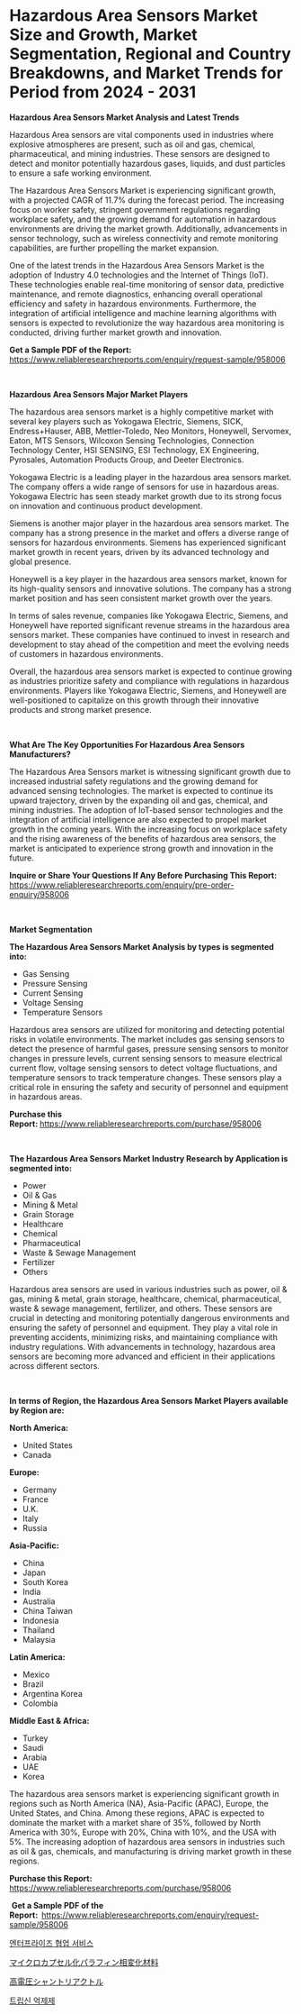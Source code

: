 <p><h1>Hazardous Area Sensors Market Size and Growth, Market Segmentation, Regional and Country Breakdowns, and Market Trends for Period from 2024 -  2031</h1></p><p><strong>Hazardous Area Sensors Market Analysis and Latest Trends</strong></p>
<p><p>Hazardous Area sensors are vital components used in industries where explosive atmospheres are present, such as oil and gas, chemical, pharmaceutical, and mining industries. These sensors are designed to detect and monitor potentially hazardous gases, liquids, and dust particles to ensure a safe working environment.</p><p>The Hazardous Area Sensors Market is experiencing significant growth, with a projected CAGR of 11.7% during the forecast period. The increasing focus on worker safety, stringent government regulations regarding workplace safety, and the growing demand for automation in hazardous environments are driving the market growth. Additionally, advancements in sensor technology, such as wireless connectivity and remote monitoring capabilities, are further propelling the market expansion.</p><p>One of the latest trends in the Hazardous Area Sensors Market is the adoption of Industry 4.0 technologies and the Internet of Things (IoT). These technologies enable real-time monitoring of sensor data, predictive maintenance, and remote diagnostics, enhancing overall operational efficiency and safety in hazardous environments. Furthermore, the integration of artificial intelligence and machine learning algorithms with sensors is expected to revolutionize the way hazardous area monitoring is conducted, driving further market growth and innovation.</p></p>
<p><strong>Get a Sample PDF of the Report:&nbsp;</strong> <a href="https://www.reliableresearchreports.com/enquiry/request-sample/958006">https://www.reliableresearchreports.com/enquiry/request-sample/958006</a></p>
<p>&nbsp;</p>
<p><strong>Hazardous Area Sensors Major Market Players</strong></p>
<p><p>The hazardous area sensors market is a highly competitive market with several key players such as Yokogawa Electric, Siemens, SICK, Endress+Hauser, ABB, Mettler-Toledo, Neo Monitors, Honeywell, Servomex, Eaton, MTS Sensors, Wilcoxon Sensing Technologies, Connection Technology Center, HSI SENSING, ESI Technology, EX Engineering, Pyrosales, Automation Products Group, and Deeter Electronics.</p><p>Yokogawa Electric is a leading player in the hazardous area sensors market. The company offers a wide range of sensors for use in hazardous areas. Yokogawa Electric has seen steady market growth due to its strong focus on innovation and continuous product development.</p><p>Siemens is another major player in the hazardous area sensors market. The company has a strong presence in the market and offers a diverse range of sensors for hazardous environments. Siemens has experienced significant market growth in recent years, driven by its advanced technology and global presence.</p><p>Honeywell is a key player in the hazardous area sensors market, known for its high-quality sensors and innovative solutions. The company has a strong market position and has seen consistent market growth over the years.</p><p>In terms of sales revenue, companies like Yokogawa Electric, Siemens, and Honeywell have reported significant revenue streams in the hazardous area sensors market. These companies have continued to invest in research and development to stay ahead of the competition and meet the evolving needs of customers in hazardous environments.</p><p>Overall, the hazardous area sensors market is expected to continue growing as industries prioritize safety and compliance with regulations in hazardous environments. Players like Yokogawa Electric, Siemens, and Honeywell are well-positioned to capitalize on this growth through their innovative products and strong market presence.</p></p>
<p>&nbsp;</p>
<p><strong>What Are The Key Opportunities For Hazardous Area Sensors Manufacturers?</strong></p>
<p><p>The Hazardous Area Sensors market is witnessing significant growth due to increased industrial safety regulations and the growing demand for advanced sensing technologies. The market is expected to continue its upward trajectory, driven by the expanding oil and gas, chemical, and mining industries. The adoption of IoT-based sensor technologies and the integration of artificial intelligence are also expected to propel market growth in the coming years. With the increasing focus on workplace safety and the rising awareness of the benefits of hazardous area sensors, the market is anticipated to experience strong growth and innovation in the future.</p></p>
<p><strong>Inquire or Share Your Questions If Any Before Purchasing This Report:</strong> <a href="https://www.reliableresearchreports.com/enquiry/pre-order-enquiry/958006">https://www.reliableresearchreports.com/enquiry/pre-order-enquiry/958006</a></p>
<p>&nbsp;</p>
<p><strong>Market Segmentation</strong></p>
<p><strong>The Hazardous Area Sensors Market Analysis by types is segmented into:</strong></p>
<p><ul><li>Gas Sensing</li><li>Pressure Sensing</li><li>Current Sensing</li><li>Voltage Sensing</li><li>Temperature Sensors</li></ul></p>
<p><p>Hazardous area sensors are utilized for monitoring and detecting potential risks in volatile environments. The market includes gas sensing sensors to detect the presence of harmful gases, pressure sensing sensors to monitor changes in pressure levels, current sensing sensors to measure electrical current flow, voltage sensing sensors to detect voltage fluctuations, and temperature sensors to track temperature changes. These sensors play a critical role in ensuring the safety and security of personnel and equipment in hazardous areas.</p></p>
<p><strong>Purchase this Report:&nbsp;</strong><a href="https://www.reliableresearchreports.com/purchase/958006">https://www.reliableresearchreports.com/purchase/958006</a></p>
<p>&nbsp;</p>
<p><strong>The Hazardous Area Sensors Market Industry Research by Application is segmented into:</strong></p>
<p><ul><li>Power</li><li>Oil & Gas</li><li>Mining & Metal</li><li>Grain Storage</li><li>Healthcare</li><li>Chemical</li><li>Pharmaceutical</li><li>Waste & Sewage Management</li><li>Fertilizer</li><li>Others</li></ul></p>
<p><p>Hazardous area sensors are used in various industries such as power, oil & gas, mining & metal, grain storage, healthcare, chemical, pharmaceutical, waste & sewage management, fertilizer, and others. These sensors are crucial in detecting and monitoring potentially dangerous environments and ensuring the safety of personnel and equipment. They play a vital role in preventing accidents, minimizing risks, and maintaining compliance with industry regulations. With advancements in technology, hazardous area sensors are becoming more advanced and efficient in their applications across different sectors.</p></p>
<p>&nbsp;</p>
<p><strong>In terms of Region, the Hazardous Area Sensors Market Players available by Region are:</strong></p>
<p>
    <p> <strong> North America: </strong>
        <ul>
            <li>United States</li>
            <li>Canada</li>
        </ul>
        </p> 
    <p> <strong> Europe: </strong>
        <ul>
            <li>Germany</li>
            <li>France</li>
            <li>U.K.</li>
            <li>Italy</li>
            <li>Russia</li>
        </ul>
        </p> 
    <p> <strong> Asia-Pacific: </strong>
        <ul>
            <li>China</li>
            <li>Japan</li>
            <li>South Korea</li>
            <li>India</li>
            <li>Australia</li>
            <li>China Taiwan</li>
            <li>Indonesia</li>
            <li>Thailand</li>
            <li>Malaysia</li>
        </ul>
        </p> 
    <p> <strong> Latin America: </strong>
        <ul>
            <li>Mexico</li>
            <li>Brazil</li>
            <li>Argentina Korea</li>
            <li>Colombia</li>
        </ul>
        </p> 
    <p> <strong> Middle East & Africa: </strong>
        <ul>
            <li>Turkey</li>
            <li>Saudi</li>
            <li>Arabia</li>
            <li>UAE</li>
            <li>Korea</li>
        </ul>
    </p>
    </p>
<p><p>The hazardous area sensors market is experiencing significant growth in regions such as North America (NA), Asia-Pacific (APAC), Europe, the United States, and China. Among these regions, APAC is expected to dominate the market with a market share of 35%, followed by North America with 30%, Europe with 20%, China with 10%, and the USA with 5%. The increasing adoption of hazardous area sensors in industries such as oil & gas, chemicals, and manufacturing is driving market growth in these regions.</p></p>
<p><strong>Purchase this Report: </strong><a href="https://www.reliableresearchreports.com/purchase/958006">https://www.reliableresearchreports.com/purchase/958006</a></p>
<p>&nbsp;<strong>Get a Sample PDF of the Report:&nbsp;&nbsp;</strong><a href="https://www.reliableresearchreports.com/enquiry/request-sample/958006">https://www.reliableresearchreports.com/enquiry/request-sample/958006</a></p>
<p><strong></strong></p>
<p><p><a href="https://github.com/JonHarrtis67676y/Market-Research-Report-List-1/blob/main/88180238358.md">엔터프라이즈 협업 서비스</a></p><p><a href="https://medium.com/@alyle7648/%E3%83%9E%E3%82%A4%E3%82%AF%E3%83%AD%E3%82%AB%E3%83%97%E3%82%BB%E3%83%AB%E5%8C%96%E3%81%95%E3%82%8C%E3%81%9F%E3%83%91%E3%83%A9%E3%83%95%E3%82%A3%E3%83%B3%E7%9B%B8%E5%A4%89%E5%8C%96%E6%9D%90%E6%96%99%E3%81%AE%E5%B8%82%E5%A0%B4%E3%83%A1%E3%83%88%E3%83%AA%E3%82%AF%E3%82%B9%E3%81%AE%E3%83%87%E3%82%B3%E3%83%BC%E3%83%89-%E5%B8%82%E5%A0%B4%E3%82%B7%E3%82%A7%E3%82%A2-%E3%83%88%E3%83%AC%E3%83%B3%E3%83%89-%E6%88%90%E9%95%B7%E3%83%91%E3%82%BF%E3%83%BC%E3%83%B3-570b3c4b253b">マイクロカプセル化パラフィン相変化材料</a></p><p><a href="https://medium.com/@abdielkilback/%E9%AB%98%E9%9B%BB%E5%9C%A7%E3%82%B7%E3%83%A3%E3%83%B3%E3%83%88%E3%83%AA%E3%82%A2%E3%82%AF%E3%82%BF%E3%83%BC%E5%B8%82%E5%A0%B4%E3%82%A4%E3%83%B3%E3%82%B5%E3%82%A4%E3%83%88-%E5%B8%82%E5%A0%B4%E5%8B%95%E5%90%91-%E6%88%90%E9%95%B7-2024%E5%B9%B4%E3%81%8B%E3%82%892031%E5%B9%B4%E3%81%BE%E3%81%A7%E3%81%AE%E4%BA%88%E6%B8%AC-cc24d72153ef">高電圧シャントリアクトル</a></p><p><a href="https://medium.com/@jerrodhilll68/trypsin-%EC%96%B5%EC%A0%9C%EC%A0%9C-%EC%8B%9C%EC%9E%A5%EC%9D%80-%EC%8B%9C%EC%9E%A5-%EC%A0%90%EC%9C%A0%EC%9C%A8-%EC%8B%9C%EC%9E%A5-%EB%8F%99%ED%96%A5-%EB%B0%8F-%EC%8B%9C%EC%9E%A5-%EC%84%B1%EC%9E%A5%EC%97%90-%EB%8C%80%ED%95%9C-%EC%A0%95%EB%B3%B4%EB%A5%BC-%EC%A0%9C%EA%B3%B5%ED%95%A9%EB%8B%88%EB%8B%A4-2a5f46cf9343">트립신 억제제</a></p></p>